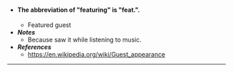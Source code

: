 - #### The abbreviation of "featuring" is "feat.".
    - Featured guest
- ***Notes***
    - Because saw it while listening to music.
- ***References***
    - https://en.wikipedia.org/wiki/Guest_appearance
- ---
